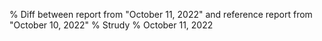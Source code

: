 % Diff between report from "October 11, 2022" and reference report from "October 10, 2022"
% Strudy
% October 11, 2022


